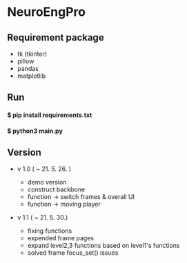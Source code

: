 # NeuroEngPro

## Requirement package
* tk (tkinter)
* pillow
* pandas
* matplotlib

## Run
#### $ pip install requirements.txt
#### $ python3 main.py

## Version
* v 1.0 ( ~ 21. 5. 26. )
    * demo version
    * construct backbone
    * function -> switch frames & overall UI
    * function -> moving player
    
* v 1.1 ( ~ 21. 5. 30.)
    * fixing functions
    * expended frame pages
    * expand level2,3 functions based on level1's functions
    * solved frame focus_set() issues

